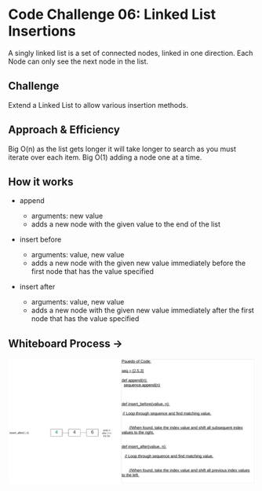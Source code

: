 # Code Challenge 06: Linked List Insertions

A singly linked list is a set of connected nodes, linked in one direction. Each Node can only see the next node in the list.

## Challenge
Extend a Linked List to allow various insertion methods.

## Approach & Efficiency
Big O(n) as the list gets longer it will take longer to search as you must iterate over each item. Big O(1) adding a node one at a time.

## How it works
* append
  * arguments: new value
  * adds a new node with the given value to the end of the list

* insert before
  * arguments: value, new value
  * adds a new node with the given new value immediately before the first node that has the value specified

* insert after
  * arguments: value, new value
  * adds a new node with the given new value immediately after the first node that has the value specified

## Whiteboard Process ->
![Linked List Insertions](./White%20Board.png)